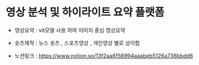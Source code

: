 # 영상 분석 및 하이라이트 요약 플랫폼

- 영상요약 : vit모델 사용 하여 이미지 중심 영상요약
- 숏츠제작 :  뉴스 숏츠 , 스포츠영상 , 개인영상 별로 상이함

- 노션링크 : https://www.notion.so/13f2aa6f56994aaabeb5126a736bbdd6 
